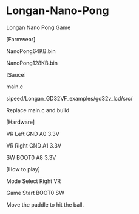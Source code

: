 # Longan-Nano-Pong

Longan Nano Pong Game

[Farmwear]

NanoPong64KB.bin

NanoPong128KB.bin

[Sauce]

main.c

sipeed/Longan_GD32VF_examples/gd32v_lcd/src/ 

Replace main.c and build

[Hardware]

VR Left  GND A0 3.3V

VR Right GND A1 3.3V

SW BOOT0 A8 3.3V

[How to play]

Mode Select Right VR

Game Start  BOOT0 SW

Move the paddle to hit the ball.
